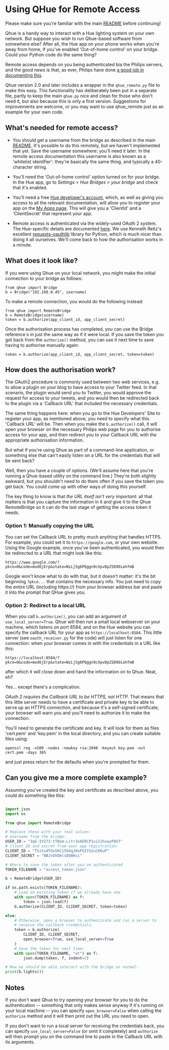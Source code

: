 # Using QHue for Remote Access

Please make sure you're familiar with the main [README](README.md) before continuing!

Qhue is a handy way to interact with a Hue lighting system on your own network.  But suppose you wish to run Qhue-based software from somewhere else?  After all, the Hue app on your phone works when you're away from home, if you've enabled 'Out-of-home control' on your bridge.  Could your Python code do the same thing?

Remote access depends on you being authenticated bia the Philips servers, and the good news is that, as ever, Philips have done [a good job in documenting this](https://developers.meethue.com/develop/hue-api/remote-api-quick-start-guide/).  

Qhue version 2.0 and later includes a wrapper in the `qhue_remote.py` file to make this easy.  This functionality has  deliberately been put in a separate file, partly to keep the main `qhue.py` nice and clean for those who don't need it, but also because this is only a first version. Suggestions for improvements are welcome, or you may want to use qhue_remote just as an example for your own code.


## What's needed for remote access?

* You should get a username from the bridge as described in the main [README](README.md).  It's possible to do this remotely, but we haven't implemented that yet.  Save the username somewhere: you'll need it later.  In the remote access documentation this username is also known as a 'whitelist identifier': they're basically the same thing, and typically a 40-character string.

* You'll need the 'Out-of-home control' option turned on for your bridge.  In the Hue app, go to *Settings > Hue Bridges > your bridge* and check that it's enabled.

* You'll need a free [Hue developer's account](https://developers.meethue.com), which, as well as giving you access to all the relevant documentation,  will allow you to register your app on the [My Apps page](https://developers.meethue.com/my-apps/).  This will give you a 'ClientId' and a 'ClientSecret' that represent your app.

* Remote access is authenticated via the widely-used OAuth 2 system.  The Hue-specific details are documented [here](https://developers.meethue.com/develop/hue-api/remote-authentication-oauth/).  We use Kenneth Reitz's excellent [requests-oauthlib](https://requests-oauthlib.readthedocs.io) library for Python, which is much nicer than doing it all ourselves.  We'll come back to how the authorisation works in a minute.

## What does it look like?

If you were using Qhue on your local network, you might make the initial connection to your bridge as follows:

    from qhue import Bridge
    b = Bridge("192.168.0.45", username)

To make a remote connection, you would do the following instead:

    from qhue import RemoteBridge
    b = RemoteBridge(username)
    token = b.authorize(app_client_id, app_client_secret)

Once the authorisation process has completed, you can use the Bridge reference `b` in just the same way as if it were local.  If you save the token you got back from the `authorize()` method, you can use it next time to save having to authorise manually again:

    token = b.authorize(app_client_id, app_client_secret, token=token)


## How does the authorisation work?

The OAuth2 procedure is commonly used between two web services, e.g. to allow a plugin on your blog to have access to your Twitter feed.  In that scenario, the plugin would send you to Twitter,  you would approve the request for access to your tweets, and you would then be redirected back to the plugin via a 'Callback URL' that included the necessary credentials.  

The same thing happens here: when you go to the Hue Developers' Site to register your app, as mentioned above, you need to specify what this 'Callback URL' will be.   Then when you make the `b.authorize()` call, it will open your browser on the necessary Philips web page for you to authorise access for your app, and then redirect you to your Callback URL with the appropriate authorisation information.

But what if you're using Qhue as part of a command-line application, or something else that can't easily listen on a URL for the credentials that will be sent back?

Well, then you have a couple of options.  (We'll assume here that you're running a Qhue-based utility on the command line.)  They're both slightly awkward, but you shouldn't need to do them often if you save the token you get back.  You could come up with other ways of doing this yourself.

The key thing to know is that *the URL itself isn't very important*: all that matters is that you capture the information in it and give it to the Qhue RemoteBridge so it can do the last stage of getting the access token it needs.


### Option 1: Manually copying the URL

You can set the Callback URL to pretty much anything that handles HTTPS.  For example, you could set it to `https://google.com`, or your own website. Using the Google example, once you've been authenticated, you would then be redirected to a URL that might look like this:

`https://www.google.com/?pkce=0&code=mod6jErp&state=NzLj5g6PQggn9cXpvDpZSD9OiahfmB`

Google won't know what to do with that, but it doesn't matter:  it's the bit beginning `?pkce...` that contains the necessary info.  You just need to copy the entire URL (including https://) from your browser address bar and paste it into the prompt that QHue gives you.


### Option 2: Redirect to a local URL

When you call `b.authorize()`, you can add an argument of `use_local_server=True`.  Qhue will then run a small local webserver on your machine, which listens on port 8584, and on the Hue website you can specify the callback URL for your app as `https://localhost:8584`.  This little server (see `oauth_receiver.py` for the code) will just listen for one connection: when your browser comes in with the credentials in a URL like this:

`https://localhost:8584/?pkce=0&code=mod6jErp&state=NzLj5g6PQggn9cXpvDpZSD9OiahfmB`

after which it will close down and hand the information on to Qhue.  Neat, eh?

Yes... except there's a complication.

*OAuth 2 requires the Callback URL to be HTTPS, not HTTP.*  That means that this little server needs to have a certificate and private key to be able to serve up an HTTPS connection, and because it's a self-signed certificate, your browser will warn you and you'll need to authorize it to make the connection.

You'll need to generate the certificate and key.  It will look for them as files 'cert.pem' and 'key.pem' in the local directory, and you can create suitable files using:

```
openssl req -x509 -nodes -newkey rsa:2048 -keyout key.pem -out cert.pem -days 365
```

and just press return for the defaults when you're prompted for them.


## Can you give me a more complete example?

Assuming you've created the key and certificate as described above, you could do something like this:

```python

import json
import os

from qhue import RemoteBridge

# Replace these with your real values:
# Username from the bridge:
USER_ID = "3q5-IVI73-tTBom-Litr3x8E0CP1viIzhxwyP8Sf"
# Client ID and secret from your app registration:
CLIENT_ID = "TSztodTUx5KCi5O4qJKePGIY52uCKKuP"
CLIENT_SECRET = "BBJvGhDmlsDbBHci"

# Where to save the token after you've authenticated
TOKEN_FILENAME = "access_token.json"

b = RemoteBridge(USER_ID)

if os.path.exists(TOKEN_FILENAME):
    # Load an existing token if we already have one
    with open(TOKEN_FILENAME) as f:
        token = json.load(f)
    b.authorize(CLIENT_ID, CLIENT_SECRET, token=token)

else:
    # Otherwise, open a browser to authenticate and run a server to
    # receive the callback credentials.
    token = b.authorize(
        CLIENT_ID, CLIENT_SECRET, 
        open_browser=True, use_local_server=True
    )
    # Save the token for next time:
    with open(TOKEN_FILENAME, "wt") as f:
        json.dump(token, f, indent=2)

# Now we should be able interact with the bridge as normal:
print(b.lights())

```

## Notes

If you don't want Qhue to try opening your browser for you to do the authentication -- something that only makes sense anyway if it's running on your local machine -- you can specify `open_browser=False` when calling the `authorize` method and it will then print out the URL you need to open.

If you don't want to run a local server for receiving the credentials back, you can specify `use_local_server=False` (or omit it completely) and `authorize` will then prompt you on the command line to paste in the Callback URL with its arguments.

